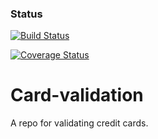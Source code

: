 
### Status
[![Build Status](https://travis-ci.com/ParikshitSG/Card-validation.svg?branch=main)](https://travis-ci.com/github/ParikshitSG/Card-validation/)

[![Coverage Status](https://coveralls.io/repos/github/ParikshitSG/Card-validation/badge.svg?branch=main)](https://coveralls.io/github/ParikshitSG/Card-validation?branch=main)

# Card-validation
A repo for validating credit cards.

